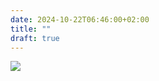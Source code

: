 ```yaml
---
date: 2024-10-22T06:46:00+02:00
title: ""
draft: true
---
```

![](/img/photos/2024-10-22-06-45-56.jpeg)
